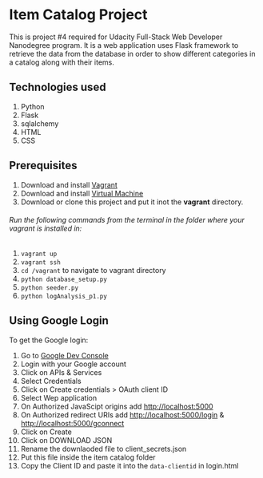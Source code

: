 # Item Catalog Project
This is project #4 required for Udacity Full-Stack Web Developer Nanodegree program.
It is a web application uses Flask framework to retrieve the data from the database
in order to show different categories in a catalog along with their items.

## Technologies used
1. Python
2. Flask
3. sqlalchemy
4. HTML
5. CSS 

## Prerequisites 
1. Download and install [Vagrant](https://www.vagrantup.com/downloads.html)
2. Download and install [Virtual Machine](https://www.virtualbox.org/wiki/Downloads) 
3. Download or clone this project and put it inot the **vagrant** directory.

###### Run the following commands from the terminal in the folder where your vagrant is installed in:
1. `vagrant up`
2. `vagrant ssh`
3. `cd /vagrant` to navigate to vagrant directory
4. `python database_setup.py`
5. `python seeder.py`
6. `python logAnalysis_p1.py`

## Using Google Login
To get the Google login:
1. Go to [Google Dev Console](https://console.developers.google.com/)
2. Login with your Google account
3. Click on APIs & Services
4. Select Credentials 
5. Click on Create credentials > OAuth client ID
6. Select Wep application
7. On Authorized JavaScipt origins add [http://localhost:5000](http://localhost:5000)
8. On Authorized redirect URIs add [http://localhost:5000/login](http://localhost:5000/login) & [http://localhost:5000/gconnect](http://localhost:5000/gconnect)
9. Click on Create
10. Click on DOWNLOAD JSON
11. Rename the downlaoded file to client_secrets.json
12. Put this file inside the item catalog folder
13. Copy the Client ID and paste it into the `data-clientid` in login.html 


